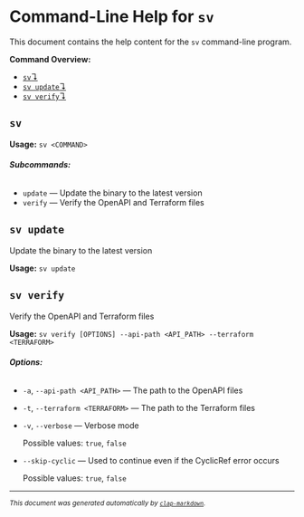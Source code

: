 # Command-Line Help for `sv`

This document contains the help content for the `sv` command-line program.

**Command Overview:**

* [`sv`↴](#sv)
* [`sv update`↴](#sv-update)
* [`sv verify`↴](#sv-verify)

## `sv`

**Usage:** `sv <COMMAND>`

###### **Subcommands:**

* `update` — Update the binary to the latest version
* `verify` — Verify the OpenAPI and Terraform files



## `sv update`

Update the binary to the latest version

**Usage:** `sv update`



## `sv verify`

Verify the OpenAPI and Terraform files

**Usage:** `sv verify [OPTIONS] --api-path <API_PATH> --terraform <TERRAFORM>`

###### **Options:**

* `-a`, `--api-path <API_PATH>` — The path to the OpenAPI files
* `-t`, `--terraform <TERRAFORM>` — The path to the Terraform files
* `-v`, `--verbose` — Verbose mode

  Possible values: `true`, `false`

* `--skip-cyclic` — Used to continue even if the CyclicRef error occurs

  Possible values: `true`, `false`




<hr/>

<small><i>
    This document was generated automatically by
    <a href="https://crates.io/crates/clap-markdown"><code>clap-markdown</code></a>.
</i></small>

